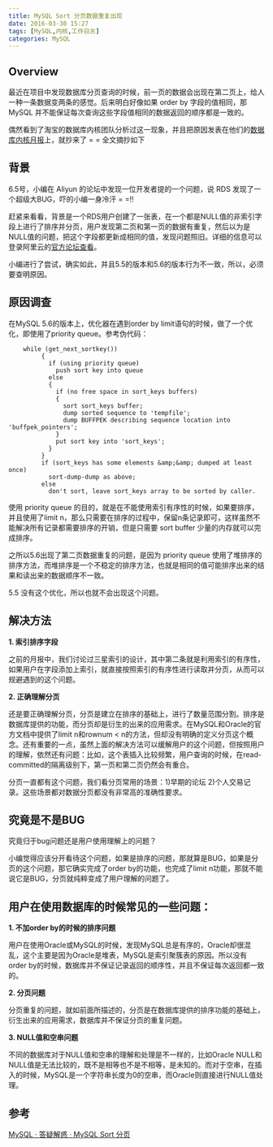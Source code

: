 ```yaml
---
title: MySQL Sort 分页数据重复出现
date: 2016-03-30 15:27
tags: [MySQL,内核,工作日志]
categories: MySQL
---
```


## Overview

最近在项目中发现数据库分页查询的时候，前一页的数据会出现在第二页上，给人一种一条数据变两条的感觉。后来明白好像如果 order by 字段的值相同，那 MySQL 并不能保证每次查询这些字段值相同的数据返回的顺序都是一致的。

偶然看到了淘宝的数据库内核团队分析过这一现象，并且把原因发表在他们的[数据库内核月报](http://mysql.taobao.org/monthly/)上，就抄来了 = = 全文摘抄如下

## 背景

6.5号，小编在 Aliyun 的论坛中发现一位开发者提的一个问题，说 RDS 发现了一个超级大BUG，吓的小编一身冷汗 = =!!

赶紧来看看，背景是一个RDS用户创建了一张表，在一个都是NULL值的非索引字段上进行了排序并分页，用户发现第二页和第一页的数据有重复，然后以为是NULL值的问题，把这个字段都更新成相同的值，发现问题照旧。详细的信息可以登录阿里云的[官方论坛查看](http://bbs.aliyun.com/read/248026.html "发现超级大BUG，你遇到了吗？开发者必看！")。

小编进行了尝试，确实如此，并且5.5的版本和5.6的版本行为不一致，所以，必须要查明原因。

## 原因调查

在MySQL 5.6的版本上，优化器在遇到order by limit语句的时候，做了一个优化，即使用了priority queue。参考伪代码：

``` 
    while (get_next_sortkey())
         {
           if (using priority queue)
             push sort key into queue
           else
           {
             if (no free space in sort_keys buffers)
             {
               sort sort_keys buffer;
               dump sorted sequence to 'tempfile';
               dump BUFFPEK describing sequence location into 'buffpek_pointers';
             }
             put sort key into 'sort_keys';
           }
         }
         if (sort_keys has some elements &amp;&amp; dumped at least once)
           sort-dump-dump as above;
         else
           don't sort, leave sort_keys array to be sorted by caller.
```

使用 priority queue 的目的，就是在不能使用索引有序性的时候，如果要排序，并且使用了limit n，那么只需要在排序的过程中，保留n条记录即可，这样虽然不能解决所有记录都需要排序的开销，但是只需要 sort buffer 少量的内存就可以完成排序。

之所以5.6出现了第二页数据重复的问题，是因为 priority queue 使用了堆排序的排序方法，而堆排序是一个不稳定的排序方法，也就是相同的值可能排序出来的结果和读出来的数据顺序不一致。

5.5 没有这个优化，所以也就不会出现这个问题。

## 解决方法

**1. 索引排序字段**

之前的月报中，我们讨论过三星索引的设计，其中第二条就是利用索引的有序性，如果用户在字段添加上索引，就直接按照索引的有序性进行读取并分页，从而可以规避遇到的这个问题。

**2. 正确理解分页**

还是要正确理解分页，分页是建立在排序的基础上，进行了数量范围分割。排序是数据库提供的功能，而分页却是衍生的出来的应用需求。在MySQL和Oracle的官方文档中提供了limit n和rownum &lt; n的方法，但却没有明确的定义分页这个概念。还有重要的一点，虽然上面的解决方法可以缓解用户的这个问题，但按照用户的理解，依然还有问题：比如，这个表插入比较频繁，用户查询的时候，在read-committed的隔离级别下，第一页和第二页仍然会有重合。

分页一直都有这个问题，我们看分页常用的场景：1)早期的论坛 2)个人交易记录。这些场景都对数据分页都没有非常高的准确性要求。

## 究竟是不是BUG

究竟归于bug问题还是用户使用理解上的问题？

小编觉得应该分开看待这个问题，如果是排序的问题，那就算是BUG，如果是分页的这个问题，那它确实完成了order by的功能，也完成了limit n功能，那就不能说它是BUG，分页就纯粹变成了用户理解的问题了。

## 用户在使用数据库的时候常见的一些问题：

**1. 不加order by的时候的排序问题**

用户在使用Oracle或MySQL的时候，发现MySQL总是有序的，Oracle却很混乱，这个主要是因为Oracle是堆表，MySQL是索引聚簇表的原因。所以没有order by的时候，数据库并不保证记录返回的顺序性，并且不保证每次返回都一致的。

**2. 分页问题**

分页重复的问题，就如前面所描述的，分页是在数据库提供的排序功能的基础上，衍生出来的应用需求，数据库并不保证分页的重复问题。

**3. NULL值和空串问题**

不同的数据库对于NULL值和空串的理解和处理是不一样的，比如Oracle NULL和NULL值是无法比较的，既不是相等也不是不相等，是未知的。而对于空串，在插入的时候，MySQL是一个字符串长度为0的空串，而Oracle则直接进行NULL值处理。



## 参考

[MySQL · 答疑解惑 · MySQL Sort 分页](http://mysql.taobao.org/monthly/2015/06/04/)